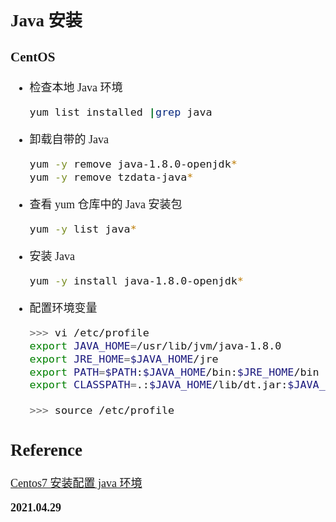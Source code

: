 <font size=4 face='楷体'>

## Java 安装

### CentOS

- 检查本地 Java 环境

  ```bash
  yum list installed |grep java
  ```

- 卸载自带的 Java

  ```bash
  yum -y remove java-1.8.0-openjdk*
  yum -y remove tzdata-java*
  ```

- 查看 yum 仓库中的 Java 安装包

  ```bash
  yum -y list java*
  ```

- 安装 Java

  ```bash
  yum -y install java-1.8.0-openjdk*
  ```

- 配置环境变量

  ```bash
  >>> vi /etc/profile
  export JAVA_HOME=/usr/lib/jvm/java-1.8.0
  export JRE_HOME=$JAVA_HOME/jre
  export PATH=$PATH:$JAVA_HOME/bin:$JRE_HOME/bin
  export CLASSPATH=.:$JAVA_HOME/lib/dt.jar:$JAVA_HOME/lib/tools.jar:$JRE_HOME/lib

  >>> source /etc/profile
  ```

## Reference

[Centos7 安装配置 java 环境](https://blog.csdn.net/gexiaoyizhimei/article/details/95374890)

**2021.04.29**
